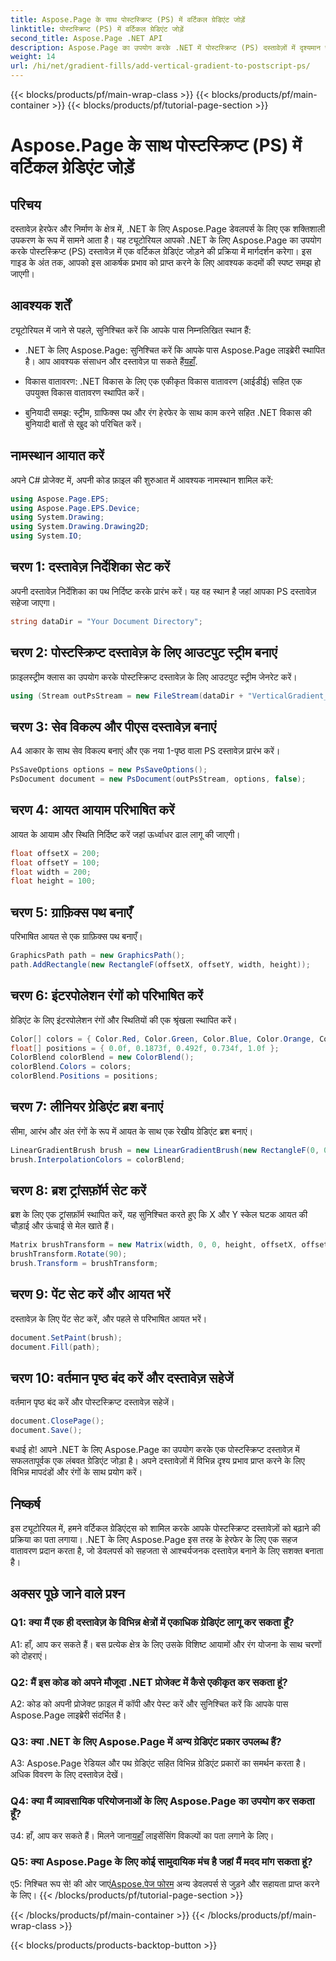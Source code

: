 ```yaml
---
title: Aspose.Page के साथ पोस्टस्क्रिप्ट (PS) में वर्टिकल ग्रेडिएंट जोड़ें
linktitle: पोस्टस्क्रिप्ट (PS) में वर्टिकल ग्रेडिएंट जोड़ें
second_title: Aspose.Page .NET API
description: Aspose.Page का उपयोग करके .NET में पोस्टस्क्रिप्ट (PS) दस्तावेज़ों में दृश्यमान रूप से आकर्षक लंबवत ग्रेडिएंट जोड़ने का तरीका जानें। इस चरण-दर-चरण मार्गदर्शिका के साथ अपने दस्तावेज़ निर्माण को उन्नत बनाएं।
weight: 14
url: /hi/net/gradient-fills/add-vertical-gradient-to-postscript-ps/
---
```


{{< blocks/products/pf/main-wrap-class >}}
{{< blocks/products/pf/main-container >}}
{{< blocks/products/pf/tutorial-page-section >}}

# Aspose.Page के साथ पोस्टस्क्रिप्ट (PS) में वर्टिकल ग्रेडिएंट जोड़ें

## परिचय

दस्तावेज़ हेरफेर और निर्माण के क्षेत्र में, .NET के लिए Aspose.Page डेवलपर्स के लिए एक शक्तिशाली उपकरण के रूप में सामने आता है। यह ट्यूटोरियल आपको .NET के लिए Aspose.Page का उपयोग करके पोस्टस्क्रिप्ट (PS) दस्तावेज़ में एक वर्टिकल ग्रेडिएंट जोड़ने की प्रक्रिया में मार्गदर्शन करेगा। इस गाइड के अंत तक, आपको इस आकर्षक प्रभाव को प्राप्त करने के लिए आवश्यक कदमों की स्पष्ट समझ हो जाएगी।

## आवश्यक शर्तें

ट्यूटोरियल में जाने से पहले, सुनिश्चित करें कि आपके पास निम्नलिखित स्थान हैं:

-  .NET के लिए Aspose.Page: सुनिश्चित करें कि आपके पास Aspose.Page लाइब्रेरी स्थापित है। आप आवश्यक संसाधन और दस्तावेज़ पा सकते हैं[यहाँ](https://reference.aspose.com/page/net/).

- विकास वातावरण: .NET विकास के लिए एक एकीकृत विकास वातावरण (आईडीई) सहित एक उपयुक्त विकास वातावरण स्थापित करें।

- बुनियादी समझ: स्ट्रीम, ग्राफिक्स पथ और रंग हेरफेर के साथ काम करने सहित .NET विकास की बुनियादी बातों से खुद को परिचित करें।

## नामस्थान आयात करें

अपने C# प्रोजेक्ट में, अपनी कोड फ़ाइल की शुरुआत में आवश्यक नामस्थान शामिल करें:

```csharp
using Aspose.Page.EPS;
using Aspose.Page.EPS.Device;
using System.Drawing;
using System.Drawing.Drawing2D;
using System.IO;
```

## चरण 1: दस्तावेज़ निर्देशिका सेट करें

अपनी दस्तावेज़ निर्देशिका का पथ निर्दिष्ट करके प्रारंभ करें। यह वह स्थान है जहां आपका PS दस्तावेज़ सहेजा जाएगा।

```csharp
string dataDir = "Your Document Directory";
```

## चरण 2: पोस्टस्क्रिप्ट दस्तावेज़ के लिए आउटपुट स्ट्रीम बनाएं

फ़ाइलस्ट्रीम क्लास का उपयोग करके पोस्टस्क्रिप्ट दस्तावेज़ के लिए आउटपुट स्ट्रीम जेनरेट करें।

```csharp
using (Stream outPsStream = new FileStream(dataDir + "VerticalGradient_outPS.ps", FileMode.Create))
```

## चरण 3: सेव विकल्प और पीएस दस्तावेज़ बनाएं

A4 आकार के साथ सेव विकल्प बनाएं और एक नया 1-पृष्ठ वाला PS दस्तावेज़ प्रारंभ करें।

```csharp
PsSaveOptions options = new PsSaveOptions();
PsDocument document = new PsDocument(outPsStream, options, false);
```

## चरण 4: आयत आयाम परिभाषित करें

आयत के आयाम और स्थिति निर्दिष्ट करें जहां ऊर्ध्वाधर ढाल लागू की जाएगी।

```csharp
float offsetX = 200;
float offsetY = 100;
float width = 200;
float height = 100;
```

## चरण 5: ग्राफ़िक्स पथ बनाएँ

परिभाषित आयत से एक ग्राफ़िक्स पथ बनाएँ।

```csharp
GraphicsPath path = new GraphicsPath();
path.AddRectangle(new RectangleF(offsetX, offsetY, width, height));
```

## चरण 6: इंटरपोलेशन रंगों को परिभाषित करें

ग्रेडिएंट के लिए इंटरपोलेशन रंगों और स्थितियों की एक श्रृंखला स्थापित करें।

```csharp
Color[] colors = { Color.Red, Color.Green, Color.Blue, Color.Orange, Color.DarkOliveGreen };
float[] positions = { 0.0f, 0.1873f, 0.492f, 0.734f, 1.0f };
ColorBlend colorBlend = new ColorBlend();
colorBlend.Colors = colors;
colorBlend.Positions = positions;
```

## चरण 7: लीनियर ग्रेडिएंट ब्रश बनाएं

सीमा, आरंभ और अंत रंगों के रूप में आयत के साथ एक रेखीय ग्रेडिएंट ब्रश बनाएं।

```csharp
LinearGradientBrush brush = new LinearGradientBrush(new RectangleF(0, 0, width, height), Color.Beige, Color.DodgerBlue, 0f);
brush.InterpolationColors = colorBlend;
```

## चरण 8: ब्रश ट्रांसफ़ॉर्म सेट करें

ब्रश के लिए एक ट्रांसफ़ॉर्म स्थापित करें, यह सुनिश्चित करते हुए कि X और Y स्केल घटक आयत की चौड़ाई और ऊंचाई से मेल खाते हैं।

```csharp
Matrix brushTransform = new Matrix(width, 0, 0, height, offsetX, offsetY);
brushTransform.Rotate(90);
brush.Transform = brushTransform;
```

## चरण 9: पेंट सेट करें और आयत भरें

दस्तावेज़ के लिए पेंट सेट करें, और पहले से परिभाषित आयत भरें।

```csharp
document.SetPaint(brush);
document.Fill(path);
```

## चरण 10: वर्तमान पृष्ठ बंद करें और दस्तावेज़ सहेजें

वर्तमान पृष्ठ बंद करें और पोस्टस्क्रिप्ट दस्तावेज़ सहेजें।

```csharp
document.ClosePage();
document.Save();
```

बधाई हो! आपने .NET के लिए Aspose.Page का उपयोग करके एक पोस्टस्क्रिप्ट दस्तावेज़ में सफलतापूर्वक एक लंबवत ग्रेडिएंट जोड़ा है। अपने दस्तावेज़ों में विभिन्न दृश्य प्रभाव प्राप्त करने के लिए विभिन्न मापदंडों और रंगों के साथ प्रयोग करें।

## निष्कर्ष

इस ट्यूटोरियल में, हमने वर्टिकल ग्रेडिएंट्स को शामिल करके आपके पोस्टस्क्रिप्ट दस्तावेज़ों को बढ़ाने की प्रक्रिया का पता लगाया। .NET के लिए Aspose.Page इस तरह के हेरफेर के लिए एक सहज वातावरण प्रदान करता है, जो डेवलपर्स को सहजता से आश्चर्यजनक दस्तावेज़ बनाने के लिए सशक्त बनाता है।

## अक्सर पूछे जाने वाले प्रश्न

### Q1: क्या मैं एक ही दस्तावेज़ के विभिन्न क्षेत्रों में एकाधिक ग्रेडिएंट लागू कर सकता हूँ?

A1: हाँ, आप कर सकते हैं। बस प्रत्येक क्षेत्र के लिए उसके विशिष्ट आयामों और रंग योजना के साथ चरणों को दोहराएं।

### Q2: मैं इस कोड को अपने मौजूदा .NET प्रोजेक्ट में कैसे एकीकृत कर सकता हूं?

A2: कोड को अपनी प्रोजेक्ट फ़ाइल में कॉपी और पेस्ट करें और सुनिश्चित करें कि आपके पास Aspose.Page लाइब्रेरी संदर्भित है।

### Q3: क्या .NET के लिए Aspose.Page में अन्य ग्रेडिएंट प्रकार उपलब्ध हैं?

A3: Aspose.Page रेडियल और पथ ग्रेडिएंट सहित विभिन्न ग्रेडिएंट प्रकारों का समर्थन करता है। अधिक विवरण के लिए दस्तावेज़ देखें।

### Q4: क्या मैं व्यावसायिक परियोजनाओं के लिए Aspose.Page का उपयोग कर सकता हूँ?

 उ4: हाँ, आप कर सकते हैं। मिलने जाना[यहाँ](https://purchase.aspose.com/buy) लाइसेंसिंग विकल्पों का पता लगाने के लिए।

### Q5: क्या Aspose.Page के लिए कोई सामुदायिक मंच है जहां मैं मदद मांग सकता हूं?

 ए5: निश्चित रूप से! की ओर जाएं[Aspose.पेज फोरम](https://forum.aspose.com/c/page/39) अन्य डेवलपर्स से जुड़ने और सहायता प्राप्त करने के लिए।
{{< /blocks/products/pf/tutorial-page-section >}}

{{< /blocks/products/pf/main-container >}}
{{< /blocks/products/pf/main-wrap-class >}}

{{< blocks/products/products-backtop-button >}}
